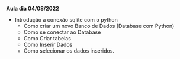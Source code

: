 **Aula dia 04/08/2022**
- Introdução a conexão sqlite com o python
    - Como criar um novo Banco de Dados (Database com Python)
    - Como se conectar ao Database
    - Como Criar tabelas
    - Como Inserir Dados
    - Como selecionar os dados inseridos.